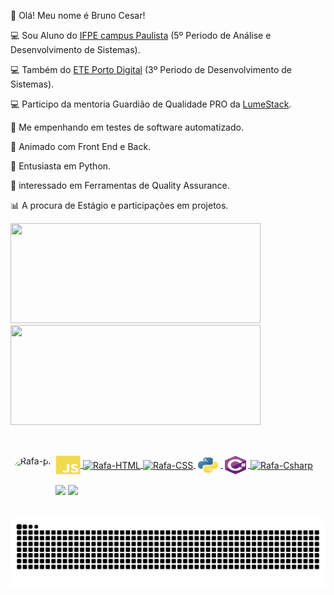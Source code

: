 👋 Olá! Meu nome é Bruno Cesar!

💻 Sou Aluno do <a href="https://https://portal.ifpe.edu.br/campus/paulista/">IFPE campus Paulista</a> (5º Periodo de Análise e Desenvolvimento de Sistemas).

💻 Também do <a href="https://www.instagram.com/eteportodigital/?hl=pt-br/">ETE Porto Digital</a> (3º Periodo de Desenvolvimento de Sistemas).

💻 Participo da mentoria Guardião de Qualidade PRO da <a href="https://www.linkedin.com/company/lumestack/posts/?feedView=all">LumeStack</a>.

🔨 Me empenhando em testes de software automatizado.

🎨 Animado com Front End e Back.

🐍 Entusiasta em Python.

📌 interessado em Ferramentas de Quality Assurance.

📊 A procura de Estágio e participações em projetos.

<div>
  <a href="https://github.com/brunocco">
  <img height="160em" width="400em" src="https://github-readme-stats.vercel.app/api?username=brunocco&show_icons=true&theme=dracula&include_all_commits=true&count_private=true"/>
  <img height="160em" width="400em" src="https://github-readme-stats.vercel.app/api/top-langs/?username=brunocco&layout=compact&langs_count=7&theme=dracula"/>
</div>
  
  ##
  
  <div style="display: inline_block"><br>
  <img align="left" alt="Rafa-pic" height="100" style="border-radius:50px;" src="https://i.postimg.cc/FRbLbw91/spidertocat.png"/>
  <img align="center" alt="Rafa-Js" height="30" width="40" src="https://raw.githubusercontent.com/devicons/devicon/master/icons/javascript/javascript-plain.svg">
  <img align="center" alt="Rafa-HTML" height="30" width="40" src="https://cdn.jsdelivr.net/gh/devicons/devicon/icons/html5/html5-original-wordmark.svg" />
  <img align="center" alt="Rafa-CSS" height="30" width="40" src="https://cdn.jsdelivr.net/gh/devicons/devicon/icons/css3/css3-original-wordmark.svg" />
  <img align="center" alt="Rafa-Python" height="30" width="40" src="https://raw.githubusercontent.com/devicons/devicon/master/icons/python/python-original.svg">
  <img align="center" alt="Rafa-Csharp" height="30" width="40" src="https://raw.githubusercontent.com/devicons/devicon/master/icons/csharp/csharp-original.svg">
  <img align="center" alt="Rafa-Csharp" height="30" width="40" src="https://cdn.jsdelivr.net/gh/devicons/devicon/icons/java/java-original-wordmark.svg" />
  
   <br>
    <br>
   <a href="https://github.com/brunocco" target="_blank"><img src="https://img.shields.io/badge/GitHub-100000?style=for-the-badge&logo=github&logoColor=white" target="_blank"></a>
    <a href="https://www.linkedin.com/in/bruno-cesar-704265223/" target="_blank"><img src="https://img.shields.io/badge/LinkedIn-0077B5?style=for-the-badge&logo=linkedin&logoColor=white" target="_blank"></a>

  
![Snake animation](https://github.com/brunocco/brunocco/blob/output/github-contribution-grid-snake.svg)
    
</div>
